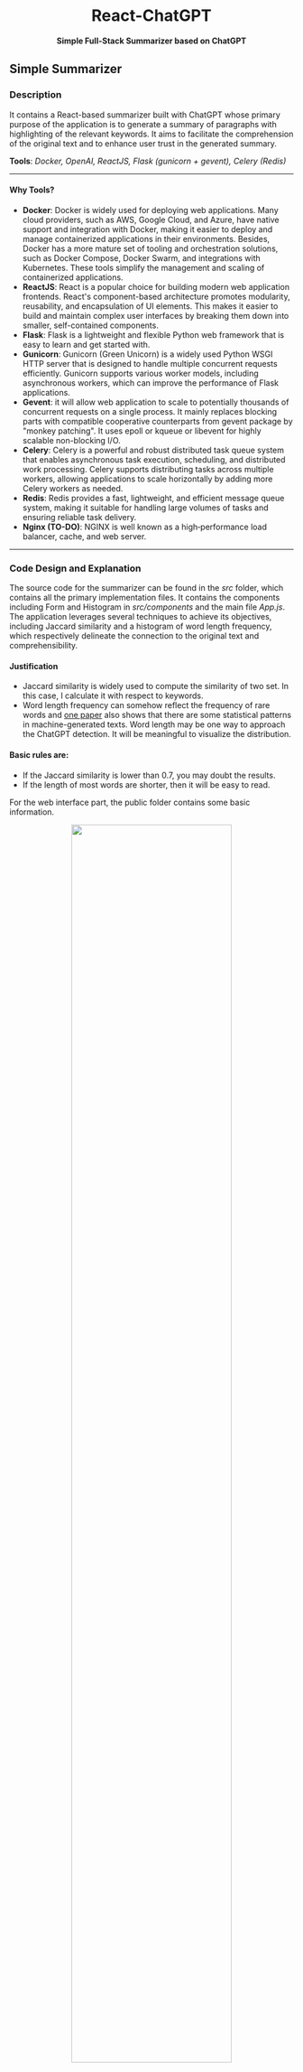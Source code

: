 <h1 align="center">
    React-ChatGPT
</h1>
<p align="center">
    <strong>Simple Full-Stack Summarizer based on ChatGPT</strong>
</p>

## Simple Summarizer
### Description
<p>
    It contains a React-based summarizer built with ChatGPT whose primary purpose of the application is to generate a summary of paragraphs with highlighting of the relevant keywords. It aims to facilitate the comprehension of the original text and to enhance user trust in the generated summary.
</p>
<p>
    <b>Tools</b>: <em>Docker, OpenAI, ReactJS, Flask (gunicorn + gevent), Celery (Redis)</em>
</p>

---

#### Why Tools?
- **Docker**: Docker is widely used for deploying web applications. Many cloud providers, such as AWS, Google Cloud, and Azure, have native support and integration with Docker, making it easier to deploy and manage containerized applications in their environments. Besides, Docker has a more mature set of tooling and orchestration solutions, such as Docker Compose, Docker Swarm, and integrations with Kubernetes. These tools simplify the management and scaling of containerized applications.
- **ReactJS**: React is a popular choice for building modern web application frontends. React's component-based architecture promotes modularity, reusability, and encapsulation of UI elements. This makes it easier to build and maintain complex user interfaces by breaking them down into smaller, self-contained components.
- **Flask**: Flask is a lightweight and flexible Python web framework that is easy to learn and get started with.
- **Gunicorn**: Gunicorn (Green Unicorn) is a widely used Python WSGI HTTP server that is designed to handle multiple concurrent requests efficiently. Gunicorn supports various worker models, including asynchronous workers, which can improve the performance of Flask applications.
- **Gevent**: it will allow web application to scale to potentially thousands of concurrent requests on a single process. It mainly replaces blocking parts with compatible cooperative counterparts from gevent package by "monkey patching". It uses epoll or kqueue or libevent for highly scalable non-blocking I/O.
- **Celery**: Celery is a powerful and robust distributed task queue system that enables asynchronous task execution, scheduling, and distributed work processing. Celery supports distributing tasks across multiple workers, allowing applications to scale horizontally by adding more Celery workers as needed.
- **Redis**: Redis provides a fast, lightweight, and efficient message queue system, making it suitable for handling large volumes of tasks and ensuring reliable task delivery.
- **Nginx (TO-DO)**: NGINX is well known as a high‑performance load balancer, cache, and web server.

---


### Code Design and Explanation
<p>
    The source code for the summarizer can be found in the <em>src</em> folder, which contains all the primary implementation files. It contains the components including Form and Histogram in <em>src/components</em> and the main file <em>App.js</em>. The application leverages several techniques to achieve its objectives, including Jaccard similarity and a histogram of word length frequency, which respectively delineate the connection to the original text and comprehensibility.
</p>

#### Justification
- Jaccard similarity is widely used to compute the similarity of two set. In this case, I calculate it with respect to keywords.
- Word length frequency can somehow reflect the frequency of rare words and [one paper](https://arxiv.org/abs/2301.11305v1) also shows that there are some statistical patterns in machine-generated texts. 
    Word length may be one way to approach the ChatGPT detection. It will be meaningful to visualize the distribution.   

#### <strong>Basic rules</strong> are:
- If the Jaccard similarity is lower than 0.7, you may doubt the results.
- If the length of most words are shorter, then it will be easy to read.

<p>
    For the web interface part, the public folder contains some basic information.
</p>
<div align="center">
    <img src="examples/2.png" style="width:75%">
</div>


### Deployment
<p>Please see the deployment of pure ReactJS <a href="https://frankling2020.github.io/react-chatgpt/">here</a>. You can see the original code in the other branch. </p> 
<p>This repository contains the code for Docker deployment with Flask, ReactJS, Celery, and Gunicorn.</p>

---

### Development
#### Frontend: ReactJS
You can follow the steps below one-by-one
- `npm install`: first install the dependencies for the project.
- `npm run start`: see your version of the application after you change some codes.
- `npm run deploy`: deploy the application after checking [this link](https://facebook.github.io/create-react-app/docs/deployment).

#### Backend: Flask + Gunicorn
You should also run the Flask backend at the same time which is held at localhost:5000. You can start it by running either of the following commands.
- `python3 server.py`
- `gunicorn server:app -c ./gunicorn.conf.py` (preferred)

You may want to take a deep look at the configuration file `backend/gunicorn.conf.py` to adapt to your environment.


#### Broker: Celery + Redis
You can start the broker to make the web appliaction more scalable with the command
- `celery -A celery_task worker --loglevel=info`

The detailed configuration is under `backend/celeryconfig.py`


#### Development with Dokcer
Docker is a good tool to deploy applications in different platforms. Here you can see we have `Dockerfile` in both `frontend/` and `backend/` folders and `docker-compose.yaml` in the directory. So, you can directly use the command `docker-compose -d up` with `docker` installed in your computer. I would recommend you to use Docker Desktop which can inspect the containers with GUI shown below.

<div align="center">
    <img src="examples/docker-impl.png" style="width:70%">
</div>

The following figure shows the success deployment and some console log for your debegging in the web inspection mode.
<div align="center">
    <img src="examples/inspection.png" style="width:90%">
</div>


### Usage
<p>
    It is designed to be user-friendly and easily accessible to users with different technical backgrounds. To use the application, users may first follow the <a href="https://platform.openai.com/account/api-keys">link</a> on the first page to fetch their OpenAI API key which will be memorized before pressing the reset button, and paste the text to the form. After submitting the form, the original text will be rendered on the left side of the window, people may read some when they are waiting for the results from ChatGPT. After receiving the ChatGPT response, the browser will directly highlight the keywords in the original text and summary and compute the Jaccard similarity with respect to the keywords' appearance in the original text and summary.
</p>
<p>
    For people who know nothing about Jaccard similarity, the basic rule is that the result with Jaccard similarity below 0.7 may include some extra/fabricated information.
</p>

<div align="center">
    <img src="examples/3.png" style="width:75%">
</div>

### Further Discussion
<p>
    Overall, this summarizer provides a simple, yet effective way to quickly comprehend a paper's content and ascertain the trustworthiness of the generated summary. It may be used to annotate some machine-generated text with fabricated information for natural language processing research. It is also fun for people to observe how the input text may influence the trustability of ChatGPT, namely whether ChatGPT adds extra/fabricated information to the summary. It also shows how ChatGPT will weigh context information over pre-acquired knowledge.
</p>
<div align="center">
    <img src="examples/1.png" style="width:75%">
</div>


### References
- [react-graph-gallery histogram](https://www.react-graph-gallery.com/histogram)
- [MDN react](https://developer.mozilla.org/en-US/docs/Learn/Tools_and_testing/Client-side_JavaScript_frameworks/React_components#defining_our_first_component)
- [Gunicorn with Flask](https://flask.palletsprojects.com/en/2.3.x/deploying/gunicorn/)
- [Flask with Celery](https://flask.palletsprojects.com/en/2.3.x/patterns/celery/)


## Getting Started with Create React App (Default React Documentation)

This project was bootstrapped with [Create React App](https://github.com/facebook/create-react-app).

### Available Scripts

In the project directory, you can run:

#### `npm start`

Runs the app in the development mode.\
Open [http://localhost:3000](http://localhost:3000) to view it in your browser.

The page will reload when you make changes.\
You may also see any lint errors in the console.

#### `npm test`

Launches the test runner in the interactive watch mode.\
See the section about [running tests](https://facebook.github.io/create-react-app/docs/running-tests) for more information.

#### `npm run build`

Builds the app for production to the `build` folder.\
It correctly bundles React in production mode and optimizes the build for the best performance.

The build is minified and the filenames include the hashes.\
Your app is ready to be deployed!

See the section about [deployment](https://facebook.github.io/create-react-app/docs/deployment) for more information.

#### `npm run eject`

**Note: this is a one-way operation. Once you `eject`, you can't go back!**

If you aren't satisfied with the build tool and configuration choices, you can `eject` at any time. This command will remove the single build dependency from your project.

Instead, it will copy all the configuration files and the transitive dependencies (webpack, Babel, ESLint, etc) right into your project so you have full control over them. All of the commands except `eject` will still work, but they will point to the copied scripts so you can tweak them. At this point you're on your own.

You don't have to ever use `eject`. The curated feature set is suitable for small and middle deployments, and you shouldn't feel obligated to use this feature. However we understand that this tool wouldn't be useful if you couldn't customize it when you are ready for it.
